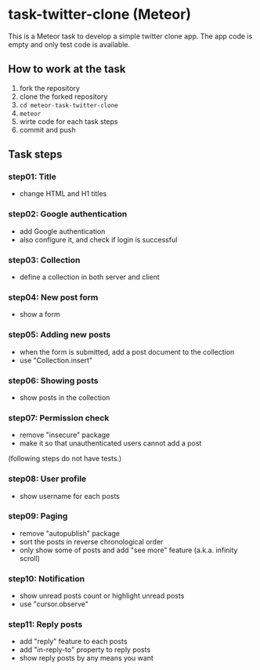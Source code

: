task-twitter-clone (Meteor)
===========================

This is a Meteor task to develop a simple twitter clone app.
The app code is empty and only test code is available.

How to work at the task
-----------------------

1. fork the repository
2. clone the forked repository
3. `cd meteor-task-twitter-clone`
5. `meteor`
6. wirte code for each task steps
7. commit and push

Task steps
----------

### step01: Title
- change HTML and H1 titles

### step02: Google authentication
- add Google authentication
- also configure it, and check if login is successful

### step03: Collection
- define a collection in both server and client

### step04: New post form
- show a form

### step05: Adding new posts
- when the form is submitted, add a post document to the collection
- use "Collection.insert"

### step06: Showing posts
- show posts in the collection

### step07: Permission check
- remove "insecure" package
- make it so that unauthenticated users cannot add a post

(following steps do not have tests.)

### step08: User profile
- show username for each posts

### step09: Paging
- remove "autopublish" package
- sort the posts in reverse chronological order
- only show some of posts and add "see more" feature (a.k.a. infinity scroll)

### step10: Notification
- show unread posts count or highlight unread posts
- use "cursor.observe"

### step11: Reply posts
- add "reply" feature to each posts
- add "in-reply-to" property to reply posts
- show reply posts by any means you want
